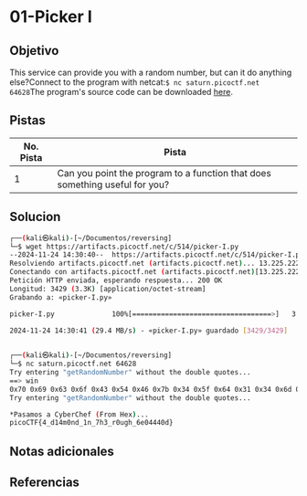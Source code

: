 # 01-Picker I

## Objetivo
This service can provide you with a random number, but can it do anything else?Connect to the program with netcat:`$ nc saturn.picoctf.net 64628`The program's source code can be downloaded [here](https://artifacts.picoctf.net/c/514/picker-I.py).

## Pistas

| No. Pista | Pista                                                                       |
| --------- | --------------------------------------------------------------------------- |
| 1         | Can you point the program to a function that does something useful for you? |


## Solucion
```bash
┌──(kali㉿kali)-[~/Documentos/reversing]
└─$ wget https://artifacts.picoctf.net/c/514/picker-I.py
--2024-11-24 14:30:40--  https://artifacts.picoctf.net/c/514/picker-I.py
Resolviendo artifacts.picoctf.net (artifacts.picoctf.net)... 13.225.222.120, 13.225.222.105, 13.225.222.28, ...
Conectando con artifacts.picoctf.net (artifacts.picoctf.net)[13.225.222.120]:443... conectado.
Petición HTTP enviada, esperando respuesta... 200 OK
Longitud: 3429 (3.3K) [application/octet-stream]
Grabando a: «picker-I.py»

picker-I.py              100%[==================================>]   3.35K  --.-KB/s    en 0s      

2024-11-24 14:30:41 (29.4 MB/s) - «picker-I.py» guardado [3429/3429]

                                                                                                    
┌──(kali㉿kali)-[~/Documentos/reversing]
└─$ nc saturn.picoctf.net 64628  
Try entering "getRandomNumber" without the double quotes...
==> win
0x70 0x69 0x63 0x6f 0x43 0x54 0x46 0x7b 0x34 0x5f 0x64 0x31 0x34 0x6d 0x30 0x6e 0x64 0x5f 0x31 0x6e 0x5f 0x37 0x68 0x33 0x5f 0x72 0x30 0x75 0x67 0x68 0x5f 0x36 0x65 0x30 0x34 0x34 0x34 0x30 0x64 0x7d 
Try entering "getRandomNumber" without the double quotes...

*Pasamos a CyberChef (From Hex)...
picoCTF{4_d14m0nd_1n_7h3_r0ugh_6e04440d}
```

## Notas adicionales

## Referencias